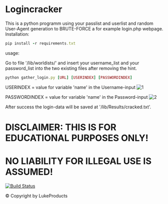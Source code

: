 
# Logincracker
This is a python programm using your passlist and userlist and random User-Agent generation to BRUTE-FORCE a for example login.php webpage.
Installation:
```ruby
pip install -r requirements.txt
```
usage:

Go to file '/lib/worldists/' and insert your username_list and your password_list into the two existing files after removing the hint.

```ruby
python gather_login.py [URL] [USERINDEX] [PASSWORDINDEX]
```

USERINDEX = value for variable 'name' in the Username-input
![1](https://user-images.githubusercontent.com/73026669/111144931-00c6b100-8588-11eb-88e0-9c701d3eae43.PNG)



PASSWORDINDEX = value for variable 'name' in the Password-input
![2](https://user-images.githubusercontent.com/73026669/111144934-015f4780-8588-11eb-9ffd-76f1a9ff2b2e.png)

After success the login-data will be saved at '/lib/Results/cracked.txt'.

# DISCLAIMER: THIS IS FOR EDUCATIONAL PURPOSES ONLY! 
# NO LIABILITY FOR ILLEGAL USE IS ASSUMED!

[![Build Status](https://user-images.githubusercontent.com/73026669/110617122-9c75ad00-8195-11eb-9ba5-422356072776.png)](https://github.com/LukeProducts)



© Copyright by LukeProducts




